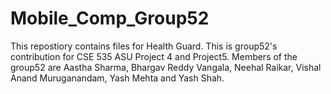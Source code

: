# Mobile_Comp_Group52
This repostiory contains files for Health Guard. This is group52's contribution for CSE 535 ASU Project 4 and Project5. Members of the group52 are Aastha Sharma, Bhargav Reddy Vangala, Neehal Raikar, Vishal Anand Muruganandam, Yash Mehta and Yash Shah. 
